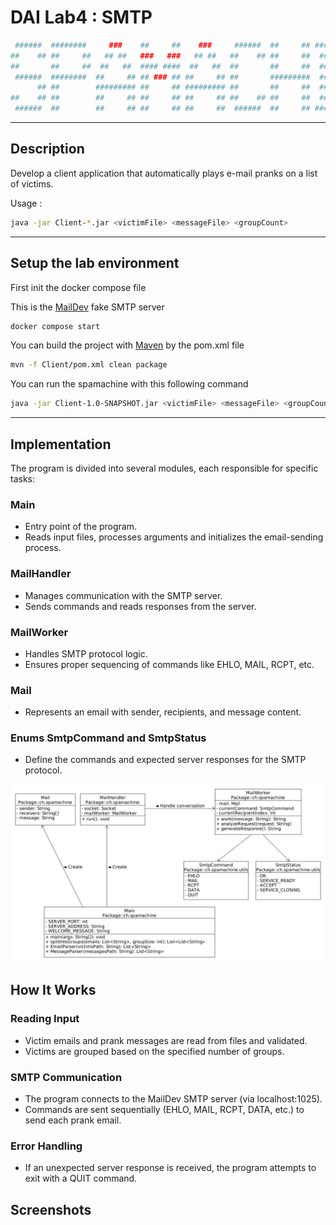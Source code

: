 # DAI Lab4 : SMTP


```bash
 ######  ########     ###    ##     ##    ###     ######  ##     ## #### ##    ## ######## 
##    ## ##     ##   ## ##   ###   ###   ## ##   ##    ## ##     ##  ##  ###   ## ##       
##       ##     ##  ##   ##  #### ####  ##   ##  ##       ##     ##  ##  ####  ## ##       
 ######  ########  ##     ## ## ### ## ##     ## ##       #########  ##  ## ## ## ######   
      ## ##        ######### ##     ## ######### ##       ##     ##  ##  ##  #### ##       
##    ## ##        ##     ## ##     ## ##     ## ##    ## ##     ##  ##  ##   ### ##       
 ######  ##        ##     ## ##     ## ##     ##  ######  ##     ## #### ##    ## ########
 ```

---

 ## Description

Develop a client application that automatically plays e-mail pranks on a list of victims.

Usage :

```bash
java -jar Client-*.jar <victimFile> <messageFile> <groupCount>
```

---

## Setup the lab environment

First init the docker compose file

This is the [MailDev](https://github.com/maildev/maildev) fake SMTP server

```bash
docker compose start
```

You can build the project with [Maven](https://maven.apache.org/index.html) by the pom.xml file
```bash
mvn -f Client/pom.xml clean package
```

You can run the spamachine with this following command

```bash
java -jar Client-1.0-SNAPSHOT.jar <victimFile> <messageFile> <groupCount>
```

---

## Implementation

The program is divided into several modules, each responsible for specific tasks:

### Main
- Entry point of the program.
- Reads input files, processes arguments and initializes the email-sending process.

### MailHandler
- Manages communication with the SMTP server.
- Sends commands and reads responses from the server.

### MailWorker
- Handles SMTP protocol logic.
- Ensures proper sequencing of commands like EHLO, MAIL, RCPT, etc.

### Mail
- Represents an email with sender, recipients, and message content.

### Enums SmtpCommand and SmtpStatus
- Define the commands and expected server responses for the SMTP protocol.


![Diagramme des classes](./SmtpClassDiagram.jpg)


## How It Works

### Reading Input
- Victim emails and prank messages are read from files and validated.
- Victims are grouped based on the specified number of groups.

### SMTP Communication
- The program connects to the MailDev SMTP server (via localhost:1025).
- Commands are sent sequentially (EHLO, MAIL, RCPT, DATA, etc.) to send each prank email.

### Error Handling
- If an unexpected server response is received, the program attempts to exit with a QUIT command.


## Screenshots


